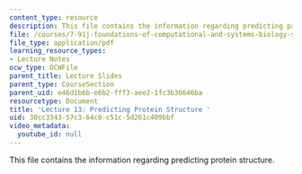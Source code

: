 ```yaml
---
content_type: resource
description: This file contains the information regarding predicting protein structure.
file: /courses/7-91j-foundations-of-computational-and-systems-biology-spring-2014/30cc334357c364c0c51c5d261c409bbf_MIT7_91JS14_Lecture13.pdf
file_type: application/pdf
learning_resource_types:
- Lecture Notes
ocw_type: OCWFile
parent_title: Lecture Slides
parent_type: CourseSection
parent_uid: e46d1b6b-e6b2-fff3-aee2-1fc3b36646ba
resourcetype: Document
title: 'Lecture 13: Predicting Protein Structure '
uid: 30cc3343-57c3-64c0-c51c-5d261c409bbf
video_metadata:
  youtube_id: null
---
```

This file contains the information regarding predicting protein structure.